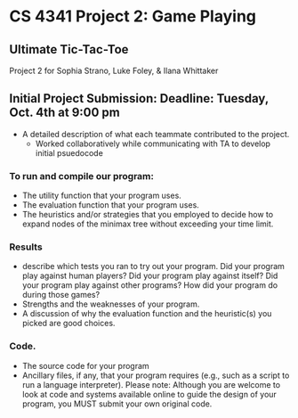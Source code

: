# CS 4341 Project 2: Game Playing
## Ultimate Tic-Tac-Toe
Project 2 for Sophia Strano, Luke Foley, &amp; Ilana Whittaker

## Initial Project Submission: Deadline: Tuesday, Oct. 4th at 9:00 pm


- A detailed description of what each teammate contributed to the project.
   - Worked collaboratively while communicating with TA to develop initial psuedocode 
### To run and compile our program: 

- The utility function that your program uses.
- The evaluation function that your program uses.
- The heuristics and/or strategies that you employed to decide how to expand nodes of the minimax tree without exceeding your time limit.
### Results
- describe which tests you ran to try out your program. Did your program play against human players? Did your program play against itself? Did your program play against other programs? How did your program do during those games?
-  Strengths and the weaknesses of your program.
- A discussion of why the evaluation function and the heuristic(s) you picked are good choices.

### Code.  
- The source code for your program
- Ancillary files, if any, that your program requires (e.g., such as a script to run a language interpreter).
Please note: Although you are welcome to look at code and systems available online to guide the design of your program, you MUST submit your own original code.
